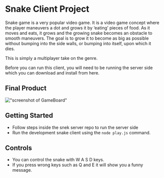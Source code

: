 # Snake Client Project

Snake game is a very popular video game. It is a video game concept where the player maneuvers a dot and grows it by ‘eating’ pieces of food. As it moves and eats, it grows and the growing snake becomes an obstacle to smooth maneuvers. The goal is to grow it to become as big as possible without bumping into the side walls, or bumping into itself, upon which it dies.

This is simply a multiplayer take on the genre.

Before you can run this client, you will need to be running the server side which you can download and install from here. 

## Final Product

!["screenshot of GameBoard"](/home/labber/lighthouse/w5/snake-client/snek.jpg)



## Getting Started

- Follow steps inside the snek server repo to run the server side
- Run the development snake client using the `node play.js` command.

## Controls
- You can control the snake with W A S D keys.
- If you press wrong keys such as Q and E it will show you a funny message.